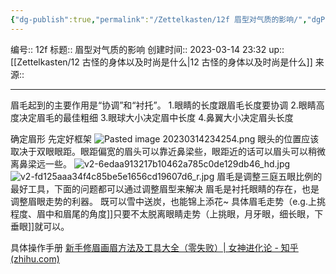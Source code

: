 ```yaml
---
{"dg-publish":true,"permalink":"/Zettelkasten/12f 眉型对气质的影响/","dgPassFrontmatter":true}
---
```


编号:: 12f
标题:: 眉型对气质的影响
创建时间:: 2023-03-14 23:32
up:: [[Zettelkasten/12 古怪的身体以及时尚是什么\|12 古怪的身体以及时尚是什么]]
来源:: 

---
眉毛起到的主要作用是“协调”和“衬托”。
1.眼睛的长度跟眉毛长度要协调
2.眼睛高度决定眉毛的最佳粗细
3.眼球大小决定眉中长度
4.鼻翼大小决定眉头长度

确定眉形
先定好框架
![Pasted image 20230314234254.png](/img/user/attachment/Pasted%20image%2020230314234254.png)
眼头的位置应该取决于双眼眼距。眼距偏宽的眉头可以靠近鼻梁些，眼距近的话可以眉头可以稍微离鼻梁远一些。
![v2-6edaa913217b10462a785c0de129db46_hd.jpg](/img/user/attachment/v2-6edaa913217b10462a785c0de129db46_hd.jpg)
![v2-fd125aaa34f4c85be5e1656cd19607d6_r.jpg](/img/user/attachment/v2-fd125aaa34f4c85be5e1656cd19607d6_r.jpg)
眉毛是调整三庭五眼比例的最好工具，下面的问题都可以通过调整眉型来解决
眉毛是衬托眼睛的存在，也是调整眉眼走势的利器。 既可以雪中送炭，也能锦上添花~
具体眉毛走势（e.g.上挑程度、眉中和眉尾的角度]]只要不太脱离眼睛走势（上挑眼，月牙眼，细长眼，下垂眼]]就可以。

具体操作手册
[新手修眉画眉方法及工具大全（零失败）| 女神进化论 - 知乎 (zhihu.com)](https://zhuanlan.zhihu.com/p/19995538)